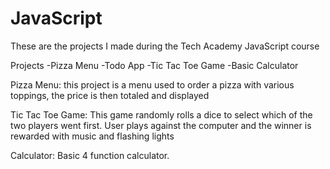 # JavaScript

These are the projects I made during the Tech Academy JavaScript course 

Projects 
-Pizza Menu 
-Todo App 
-Tic Tac Toe Game 
-Basic Calculator 

Pizza Menu: this project is a menu used to order a pizza with various toppings, the price is then totaled and displayed 

Tic Tac Toe Game: This game randomly rolls a dice to select which of the two players went first. User plays against the computer and the winner is rewarded with music and flashing lights 

Calculator: Basic 4 function calculator. 


